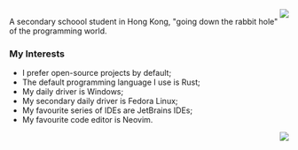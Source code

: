 <img src="https://github-readme-stats.vercel.app/api?username=HTG-YT&theme=darcula&show_icons=true&count_private=true&include_all_commits=true&hide_border=true" align="right"/>

A secondary schoool student in Hong Kong, "going down the rabbit hole" of the programming world.

### My Interests
- I prefer open-source projects by default;
- The default programming language I use is Rust;
- My daily driver is Windows;
- My secondary daily driver is Fedora Linux;
- My favourite series of IDEs are JetBrains IDEs;
- My favourite code editor is Neovim.

<img src="https://github-readme-stats.vercel.app/api/top-langs/?username=HTG-YT&theme=darcula&hide_border=true&hide=python" align="right"/>
